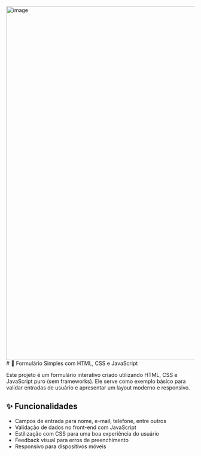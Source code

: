 <img width="1901" height="945" alt="image" src="https://github.com/user-attachments/assets/4002025e-cc11-4750-a01e-b0e8a0c5a11e" />
# 📄 Formulário Simples com HTML, CSS e JavaScript

Este projeto é um formulário interativo criado utilizando HTML, CSS e JavaScript puro (sem frameworks). Ele serve como exemplo básico para validar entradas de usuário e apresentar um layout moderno e responsivo.

## ✨ Funcionalidades

- Campos de entrada para nome, e-mail, telefone, entre outros
- Validação de dados no front-end com JavaScript
- Estilização com CSS para uma boa experiência do usuário
- Feedback visual para erros de preenchimento
- Responsivo para dispositivos móveis

